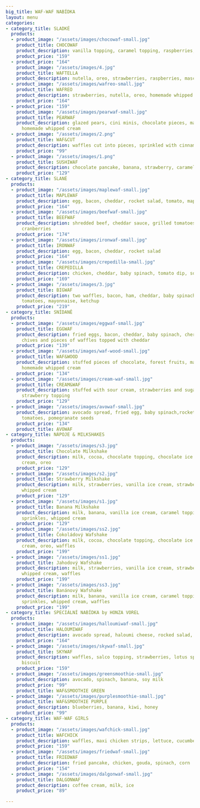 ```yaml
---
big_title: WAF-WAF NABÍDKA
layout: menu
categories:
- category_title: SLADKÉ
  products:
  - product_image: "/assets/images/chocowaf-small.jpg"
    product_title: CHOCOWAF
    product_description: vanilla topping, caramel topping, raspberries, nuts
    product_price: "159"
  - product_price: "164"
    product_image: "/assets/images/4.jpg"
    product_title: WAFTELLA
    product_description: nutella, oreo, strawberries, raspberries, mascarpone
  - product_image: "/assets/images/wafreo-small.jpg"
    product_title: WAFREO
    product_description: strawberries, nutella, oreo, homemade whipped cream
    product_price: "164"
  - product_price: "159"
    product_image: "/assets/images/pearwaf-small.jpg"
    product_title: PEARWAF
    product_description: glazed pears, cini minis, chocolate pieces, maple syrup,
      homemade whipped cream
  - product_image: "/assets/images/2.png"
    product_title: WAF&CUT
    product_description: waffles cut into pieces, sprinkled with cinnamon sugar, nutella
    product_price: "99"
  - product_image: "/assets/images/1.png"
    product_title: SUSHIWAF
    product_description: chocolate pancake, banana, strawberry, caramel topping, coconut
    product_price: "129"
- category_title: SLANÉ
  products:
  - product_image: "/assets/images/maplewaf-small.jpg"
    product_title: MAPLEWAF
    product_description: egg, bacon, cheddar, rocket salad, tomato, maple syrup
    product_price: "164"
  - product_image: "/assets/images/beefwaf-small.jpg"
    product_title: BEEFWAF
    product_description: shredded beef, cheddar sauce, grilled tomatoes, onions, salad,
      cranberries
    product_price: "174"
  - product_image: "/assets/images/ironwaf-small.jpg"
    product_title: IRONWAF
    product_description: egg, bacon, cheddar, rocket salad
    product_price: "164"
  - product_image: "/assets/images/crepedilla-small.jpg"
    product_title: CREPEDILLA
    product_description: chicken, cheddar, baby spinach, tomato dip, sour cream
    product_price: "169"
  - product_image: "/assets/images/3.jpg"
    product_title: BIGWAF
    product_description: two waffles, bacon, ham, cheddar, baby spinach, rocked salad,
      tomatoes, mayonnaise, ketchup
    product_price: "219"
- category_title: SNÍDANĚ
  products:
  - product_image: "/assets/images/eggwaf-small.jpg"
    product_title: EGGWAF
    product_description: fried eggs, bacon, cheddar, baby spinach, cherry tomatoes,
      chives and pieces of waffles topped with cheddar
    product_price: "139"
  - product_image: "/assets/images/waf-wood-small.jpg"
    product_title: WAF&WOOD
    product_description: stuffed pieces of chocolate, forest fruits, maple syrup,
      homemade whipped cream
    product_price: "134"
  - product_image: "/assets/images/cream-waf-small.jpg"
    product_title: CREAM&WAF
    product_description: stuffed with sour cream, strawberries and sugar, topped with
      strawberry topping
    product_price: "129"
  - product_image: "/assets/images/avowaf-small.jpg"
    product_description: avocado spread, fried egg, baby spinach,rocket salad, cherry
      tomatoes, pomegranate seeds
    product_price: "134"
    product_title: AVOWAF
- category_title: NÁPOJE & MILKSHAKES
  products:
  - product_image: "/assets/images/s3.jpg"
    product_title: Chocolate Milkshake
    product_description: milk, cocoa, chocolate topping, chocolate ice cream, whipped
      cream, oreo
    product_price: "129"
  - product_image: "/assets/images/s2.jpg"
    product_title: Strawberry Milkshake
    product_description: milk, strawberries, vanilla ice cream, strawberry topping,
      whipped cream
    product_price: "129"
  - product_image: "/assets/images/s1.jpg"
    product_title: Banana Milkshake
    product_description: milk, banana, vanilla ice cream, caramel topping, colored
      sprinkles, whipped cream
    product_price: "129"
  - product_image: "/assets/images/ss2.jpg"
    product_title: Čokoládový Wafshake
    product_description: milk, cocoa, chocolate topping, chocolate ice cream, whipped
      cream, oreo, waffles
    product_price: "199"
  - product_image: "/assets/images/ss1.jpg"
    product_title: Jahodový Wafshake
    product_description: milk, strawberries, vanilla ice cream, strawberry topping,
      whipped cream, waffles
    product_price: "199"
  - product_image: "/assets/images/ss3.jpg"
    product_title: Banánový Wafshake
    product_description: milk, banana, vanilla ice cream, caramel topping, colored
      sprinkles, whipped cream, waffles
    product_price: "199"
- category_title: SPECIÁLNÍ NABÍDKA by HONZA VOREL
  products:
  - product_image: "/assets/images/halloumiwaf-small.jpg"
    product_title: HALOUMIWAF
    product_description: avocado spread, haloumi cheese, rocked salad, tomato
    product_price: "164"
  - product_image: "/assets/images/skywaf-small.jpg"
    product_title: SKYWAF
    product_description: waffles, salco topping, strawberries, lotus sprinkles and
      biscuit
    product_price: "159"
  - product_image: "/assets/images/greensmoothie-small.jpg"
    product_description: avocado, spinach, banana, soy milk
    product_price: "99"
    product_title: WAF&SMOOTHIE GREEN
  - product_image: "/assets/images/purplesmoothie-small.jpg"
    product_title: WAF&SMOOTHIE PURPLE
    product_description: blueberries, banana, kiwi, honey
    product_price: "99"
- category_title: WAF-WAF GIRLS
  products:
  - product_image: "/assets/images/wafchick-small.jpg"
    product_title: WAFCHICK
    product_description: waffles, maxi chicken strips, lettuce, cucumber, mayonnaise
    product_price: "159"
  - product_image: "/assets/images/friedwaf-small.jpg"
    product_title: FRIEDWAF
    product_description: fried pancake, chicken, gouda, spinach, corn
    product_price: "154"
  - product_image: "/assets/images/dalgonwaf-small.jpg"
    product_title: DALGONWAF
    product_description: coffee cream, milk, ice
    product_price: "89"

---
```

